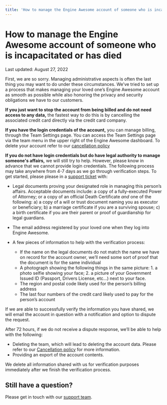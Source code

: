 ```yaml
---
title: 'How to manage the Engine Awesome account of someone who is incapacitated or has died'
---
```


# How to manage the Engine Awesome account of someone who is incapacitated or has died

Last updated: August 27, 2022

First, we are so sorry. Managing administrative aspects is often the last thing you may want to do under these circumstances. We’ve tried to set up a process that makes managing your loved one’s Engine Awesome account as smooth as possible while also honoring the privacy and security obligations we have to our customers.

**If you just want to stop the account from being billed and do not need access to any data,** the fastest way to do this is by cancelling the associated credit card directly via the credit card company.

**If you have the login credentials of the account,** you can manage billing, through the Team Settings page. You can access the Team Settings page via the team menu in the upper right of the Engine Awesome dashboard. To delete your account refer to our [cancellation policy](https://engineawesome.com/about/policies/cancellations/)

**If you do not have login credentials but do have legal authority to manage someone's affairs,** we will still try to help. However, please know in advance that we cannot provide login credentials. The following process may take anywhere from 4-7 days as we go through verification steps. To get started, please please in a [support ticket](https://engineawesome.com/support/) with:

* Legal documents proving your designated role in managing this person’s affairs. Acceptable documents include: a copy of a fully-executed Power of Attorney; or a copy of an official Death Certificate *and* one of the following: a) a copy of a will or trust document naming you as executor or beneficiary; b) a marriage certificate if you are a surviving spouse; c) a birth certificate if you are their parent or proof of guardianship for legal guardians.
* The email address registered by your loved one when they log into Engine Awesome.
* A few pieces of information to help with the verification process:

  - If the name on the legal documents do not match the name we have on record for the account owner, we’ll need some sort of proof that the document is for the same individual
  - A photograph showing the following things in the same picture: 1. a photo selfie showing your face; 2. a picture of your Government Issued ID (Passport, Drivers License, etc...) next to your face.
  - The region and postal code likely used for the person’s billing address
  - The last four numbers of the credit card likely used to pay for the person’s account

If we are able to successfully verify the information you have shared, we will email the account in question with a notification and option to dispute the request.

After 72 hours, if we do not receive a dispute response, we’ll be able to help with the following:

* Deleting the team, which will lead to deleting the account data. Please refer to our [Cancellation policy](https://engineawesome.com/about/policies/cancellations/) for more information.
* Providing an export of the account contents.

We delete all information shared with us for verification purposes immediately after we finish the verification process.

## Still have a question?

Please get in touch with our [support team](https://engineawesome.com/support/).
